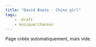 ```yaml
---
title: "David Bowie - China girl"
tags:
    - -draft
    - musique/chanson
---
```


Page créée automatiquement, mais vide.
